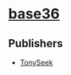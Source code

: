 # [base36](https://pypi.org/project/base36)



## Publishers
- [TonySeek](https://pypi.org/user/TonySeek)

